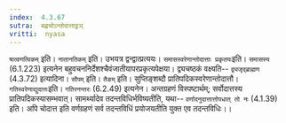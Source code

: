 ```yaml
---
index:  4.3.67
sutra:  बह्वचोऽन्तोदात्ताट्ठञ्
vritti:  nyasa
---
```


`षात्वणत्विकम्` इति। `नातानतिकम्` इति। उभयत्र द्वन्द्वात्प्रत्ययः। `समासस्वरेणान्तोदात्ताः प्रकृतयः`इति। `समासस्य` (6.1.223) इत्यनेन बहुवचननिर्देशश्चैवंजातीयापरप्रकृत्यपेक्षया।
द्व्यचष्ठकं वक्ष्यति-- `द्व्यजृद्ब्राह्मण` (4.3.72) इत्यादिना। `सौपम्` इति। `तैङम्` इति। सुप्तिङ्शब्दौ प्रातिपदिकस्वरेणान्तोदात्तौ। `गतिस्वरेणाद्युदात्तः`इति। `गतिरनन्तरः` (6.2.49) इत्यनेन। अन्तग्रहणं विस्पष्टार्थम्; सर्वोदात्तस्य प्रातिपदिकस्यासम्भवात्। सामर्थ्यादेव तदन्तविधिर्भविष्यतीति, यथा-- `वर्णादनुदात्तात्तोपधात् तो नः` (4.1.39) इति। अपि चोदात्त इति वर्णग्रहणं सर्व तदन्तविधिं प्रयोजयतीति युक्त एव तदन्तविधिः।।

